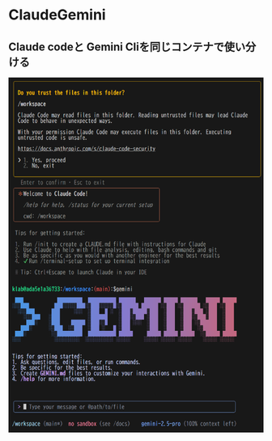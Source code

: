 # ClaudeGemini
## Claude codeと Gemini Cliを同じコンテナで使い分ける
![ターミナル](https://github.com/tokumeishatyo/ClaudeGemini/blob/main/ClaudeGemini.png "ターミナル")

